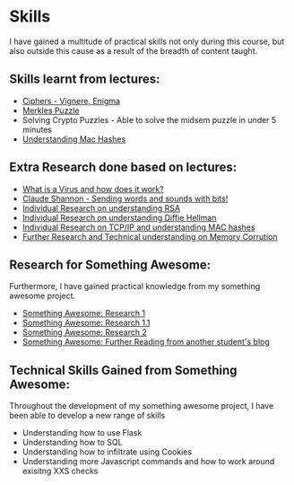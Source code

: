 # Skills 

I have gained a multitude of practical skills not only during this course, but also outside this cause as a result of the breadth of content taught. 

## Skills learnt from lectures: 
* [Ciphers - Vignere, Enigma](https://jennax-seceng.tumblr.com/post/185534723926/ciphers-types)
* [Merkles Puzzle](https://jennax-seceng.tumblr.com/post/185901350811/wk03-notes)
* Solving Crypto Puzzles - Able to solve the midsem puzzle in under 5 minutes
* [Understanding Mac Hashes](https://jennax-seceng.tumblr.com/post/185999164706/week-05-notes)

## Extra Research done based on lectures: 
* [What is a Virus and how does it work?](https://jennax-seceng.tumblr.com/post/185445335941/virus-whats-that)
* [Claude Shannon - Sending words and sounds with bits!](https://jennax-seceng.tumblr.com/post/185669124201/hmk-enthusiasm1)
* [Individual Research on understanding RSA](https://jennax-seceng.tumblr.com/post/185675561711/rsa-responsible-service-of-wait)
* [ Individual Research on understanding Diffie Hellman](https://jennax-seceng.tumblr.com/post/185901350811/wk03-notes)
* [Individual Research on TCP/IP and understanding MAC hashes](https://jennax-seceng.tumblr.com/post/185999164706/week-05-notes)
* [Further Research and Technical understanding on Memory Corrution](https://jennax-seceng.tumblr.com/post/186322711311/week-07-notes-a) 




## Research for Something Awesome: 
Furthermore, I have gained practical knowledge from my something awesome project.
* [Something Awesome: Research 1](https://jennax-seceng.tumblr.com/post/185943653966/sth-awesome-research-1)
* [Something Awesome: Research 1.1](https://jennax-seceng.tumblr.com/post/185944121256/sth-awesome-research-v11)
* [Something Awesome: Research 2](https://jennax-seceng.tumblr.com/post/185968553438/sth-awesome-research-2)
* [Something Awesome: Further Reading from another student's blog](https://jennax-seceng.tumblr.com/post/186130426171/owasp-xss-attacks)


## Technical Skills Gained from Something Awesome: 
Throughout the development of my something awesome project, I have been able to develop a new range of skills

* Understanding how to use Flask 
* Understanding how to SQL 
* Understanding how to infiltrate using Cookies 
* Understanding more Javascript commands and how to work around exisitng XXS checks


